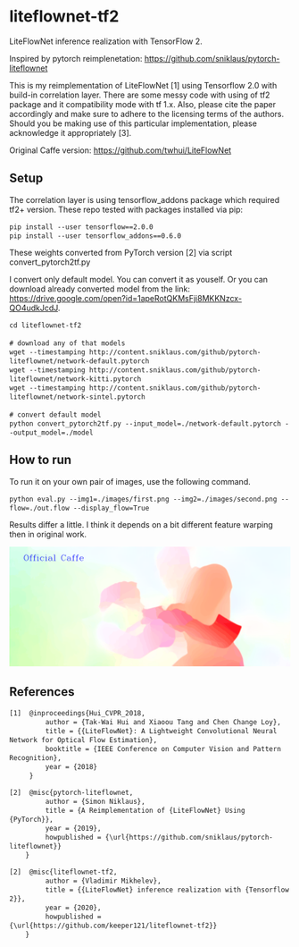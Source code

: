 # liteflownet-tf2
LiteFlowNet inference realization with TensorFlow 2.

Inspired by pytorch reimplenetation: https://github.com/sniklaus/pytorch-liteflownet

This is my reimplementation of LiteFlowNet [1] using Tensorflow 2.0 with build-in correlation layer. 
There are some messy code with using of tf2 package and it compatibility mode with tf 1.x.
Also, please cite the paper accordingly and make sure to adhere to the licensing terms of the authors.
Should you be making use of this particular implementation, please acknowledge it appropriately [3].

Original Caffe version: https://github.com/twhui/LiteFlowNet

## Setup
The correlation layer is using tensorflow_addons package which required tf2+ version. These repo tested with packages installed via pip:

```
pip install --user tensorflow==2.0.0
pip install --user tensorflow_addons==0.6.0
```

These weights converted from PyTorch version [2] via script convert_pytorch2tf.py

I convert only default model. You can convert it as youself. Or you can download already converted model from the link: \
https://drive.google.com/open?id=1apeRotQKMsFji8MKKNzcx-QO4udkJcdJ.

```
cd liteflownet-tf2

# download any of that models
wget --timestamping http://content.sniklaus.com/github/pytorch-liteflownet/network-default.pytorch
wget --timestamping http://content.sniklaus.com/github/pytorch-liteflownet/network-kitti.pytorch
wget --timestamping http://content.sniklaus.com/github/pytorch-liteflownet/network-sintel.pytorch

# convert default model
python convert_pytorch2tf.py --input_model=./network-default.pytorch --output_model=./model
```
## How to run
To run it on your own pair of images, use the following command.

```
python eval.py --img1=./images/first.png --img2=./images/second.png --flow=./out.flow --display_flow=True
```
Results differ a little. I think it depends on a bit different feature warping then in original work.
<p align="center"><img src="images/compare.gif?raw=true" alt="Comparison"></p>

## References
```
[1]  @inproceedings{Hui_CVPR_2018,
         author = {Tak-Wai Hui and Xiaoou Tang and Chen Change Loy},
         title = {{LiteFlowNet}: A Lightweight Convolutional Neural Network for Optical Flow Estimation},
         booktitle = {IEEE Conference on Computer Vision and Pattern Recognition},
         year = {2018}
     }
```

```
[2]  @misc{pytorch-liteflownet,
         author = {Simon Niklaus},
         title = {A Reimplementation of {LiteFlowNet} Using {PyTorch}},
         year = {2019},
         howpublished = {\url{https://github.com/sniklaus/pytorch-liteflownet}}
    }
```
```
[2]  @misc{liteflownet-tf2,
         author = {Vladimir Mikhelev},
         title = {{LiteFlowNet} inference realization with {Tensorflow 2}},
         year = {2020},
         howpublished = {\url{https://github.com/keeper121/liteflownet-tf2}}
    }

```
